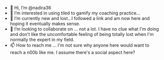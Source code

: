 - 👋 Hi, I’m @nadira36
- 👀 I’m interested in using tiled to gamify my coaching practice...
- 🌱 I’m currently new and lost...I followed a link and am now here and hoping it eventually makes sense. 
- 💞️ I’m looking to collaborate on ... not a lot. I have no clue what I'm doing and don't like the uncomfortable feeling of being totally lost when I'm normally the expert in my field. 
- 📫 How to reach me ... I'm not sure why anyone here would want to reach a n00b like me. I assume there's a social aspect here? 

<!---
nadira36/nadira36 is a ✨ special ✨ repository because its `README.md` (this file) appears on your GitHub profile.
You can click the Preview link to take a look at your changes.
--->
